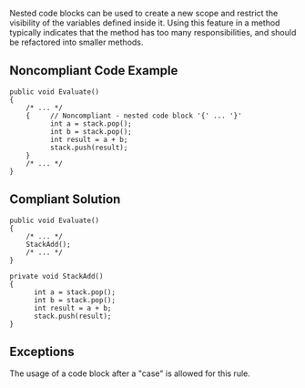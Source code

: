 
Nested code blocks can be used to create a new scope and restrict the visibility of the variables defined inside it. Using this feature in a method<br>typically indicates that the method has too many responsibilities, and should be refactored into smaller methods.

## Noncompliant Code Example


    public void Evaluate()
    {
        /* ... */
        {     // Noncompliant - nested code block '{' ... '}'
              int a = stack.pop();
              int b = stack.pop();
              int result = a + b;
              stack.push(result);
        }
        /* ... */
    }


## Compliant Solution


    public void Evaluate()
    {
        /* ... */
        StackAdd();
        /* ... */
    }
    
    private void StackAdd()
    {
          int a = stack.pop();
          int b = stack.pop();
          int result = a + b;
          stack.push(result);
    }


## Exceptions

The usage of a code block after a "case" is allowed for this rule.
